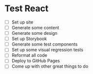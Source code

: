 # Test React

* [ ] Set up site
* [ ] Generate some content
* [ ] Generate some design
* [ ] Set up Storybook
* [ ] Generate some test components
* [ ] Set up some visual regression tests
* [ ] Reformat all code
* [ ] Deploy to GitHub Pages
* [ ] Come up with other great things to do